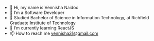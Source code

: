 - 👋 Hi, my name is Vennisha Naidoo
- 👀 I’m a Software Developer
- 💞️ Studied Bachelor of Science in Information Technology, at Richfield Graduate Institute of Technology
- 🌱 I’m currently learning ReactJS
- 📫 How to reach me vennisha31@gmail.com

<!---
Vennisha-Naidoo/Vennisha-Naidoo is a ✨ special ✨ repository because its `README.md` (this file) appears on your GitHub profile.
You can click the Preview link to take a look at your changes.
--->
